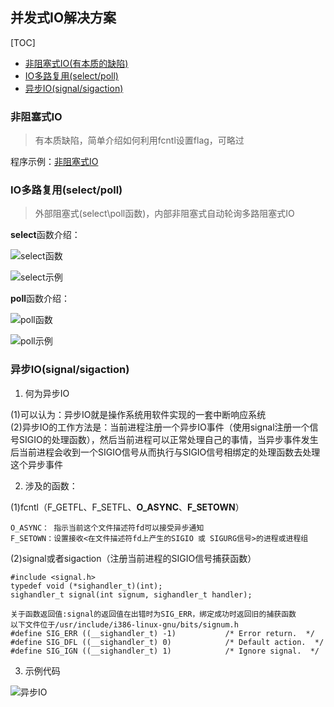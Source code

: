 并发式IO解决方案
------

[TOC]

* [非阻塞式IO(有本质的缺陷)](#非阻塞式)
* [IO多路复用(select/poll)](#IO多路复用)
* [异步IO(signal/sigaction)](#异步)

### 非阻塞式IO

> 有本质缺陷，简单介绍如何利用fcntl设置flag，可略过

程序示例：[非阻塞式IO](https://github.com/TongxinV/oneBook/blob/master/0.3.Programming%20in%20the%20UNIX/assets/001/%E9%9D%9E%E9%98%BB%E5%A1%9E%E5%BC%8F%E5%AE%9E%E7%8E%B0.png)


### IO多路复用(select/poll)

> 外部阻塞式(select\poll函数)，内部非阻塞式自动轮询多路阻塞式IO

**select**函数介绍：

![select函数][2-1]

![select示例][2-2]


**poll**函数介绍：

![poll函数][2-3]

![poll示例][2-4]



### 异步IO(signal/sigaction)


1. 何为异步IO

(1)可以认为：异步IO就是操作系统用软件实现的一套中断响应系统<br>
(2)异步IO的工作方法是：当前进程注册一个异步IO事件（使用signal注册一个信号SIGIO的处理函数），然后当前进程可以正常处理自己的事情，当异步事件发生后当前进程会收到一个SIGIO信号从而执行与SIGIO信号相绑定的处理函数去处理这个异步事件


2. 涉及的函数：

(1)fcntl（F_GETFL、F_SETFL、**O_ASYNC**、**F_SETOWN**）

    O_ASYNC： 指示当前这个文件描述符fd可以接受异步通知
    F_SETOWN：设置接收<在文件描述符fd上产生的SIGIO 或 SIGURG信号>的进程或进程组

(2)signal或者sigaction（注册当前进程的SIGIO信号捕获函数）	

    #include <signal.h>
    typedef void (*sighandler_t)(int);
    sighandler_t signal(int signum, sighandler_t handler);
    
    关于函数返回值:signal的返回值在出错时为SIG_ERR，绑定成功时返回旧的捕获函数
    以下文件位于/usr/include/i386-linux-gnu/bits/signum.h
    #define SIG_ERR ((__sighandler_t) -1)           /* Error return.  */
    #define SIG_DFL ((__sighandler_t) 0)            /* Default action.  */
    #define SIG_IGN ((__sighandler_t) 1)            /* Ignore signal.  */

3. 示例代码

![异步IO][3-1]



[2-1]:https://raw.githubusercontent.com/TongxinV/oneBook/master/0.3.Programming%20in%20the%20UNIX/assets/001/select%E5%87%BD%E6%95%B0.png
[2-2]:https://raw.githubusercontent.com/TongxinV/oneBook/master/0.3.Programming%20in%20the%20UNIX/assets/001/select%E7%A4%BA%E4%BE%8B.png
[2-3]:https://raw.githubusercontent.com/TongxinV/oneBook/master/0.3.Programming%20in%20the%20UNIX/assets/001/poll%E5%87%BD%E6%95%B0.png
[2-4]:https://raw.githubusercontent.com/TongxinV/oneBook/master/0.3.Programming%20in%20the%20UNIX/assets/001/poll%E7%A4%BA%E4%BE%8B.png
[3-1]:https://raw.githubusercontent.com/TongxinV/oneBook/master/0.3.Programming%20in%20the%20UNIX/assets/001/%E5%BC%82%E6%AD%A5IO%E7%A4%BA%E4%BE%8B.png









